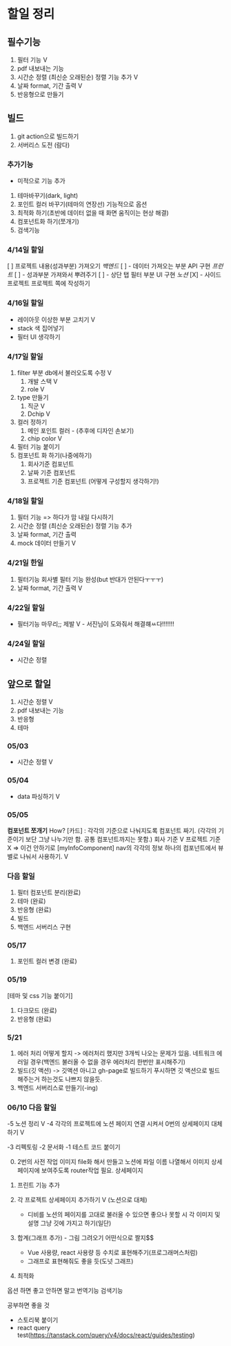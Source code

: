 # 할일 정리

## 필수기능

1. 필터 기능 V
2. pdf 내보내는 기능
3. 시간순 정렬 (최신순 오래된순) 정렬 기능 추가 V
4. 날짜 format, 기간 출력 V
5. 반응형으로 만들기

## 빌드

1. git action으로 빌드하기
2. 서버리스 도전 (람다)

### 추가기능

- 미적으로 기능 추가

1. 테마바꾸기(dark, light)
2. 포인트 컬러 바꾸기(테마의 연장선)
기능적으로 옵션
3. 최적화 하기(초반에 데이터 없을 때 화면 움직이는 현상 해결)
4. 컴포넌트화 하기(쪼개기)
5. 검색기능

### 4/14일 할일

[ ] 프로젝트 내용(성과부분) 가져오기
    *백엔드*
    [ ] - 데이터 가져오는 부분 API 구현
    *프런트*
    [ ] - 성과부분 가져와서 뿌려주기
    [ ] - 상단 탭 필터 부분 UI 구현
*노션*
[X] - 사이드 프로젝트 프로젝트 쪽에 작성하기

### 4/16일 할일

- 레이아웃 이상한 부분 고치기 V
- stack 색 집어넣기
- 필터 UI 생각하기

### 4/17일 할일

1. filter 부분 db에서 불러오도록 수정 V
   1. 개발 스택 V
   2. role V
2. type 만들기
   1. 직군 V
   2. Dchip V
3. 컬러 정하기
   1. 메인 포인트 컬러 - (추후에 디자인 손보기)
   2. chip color V
4. 필터 기능 붙이기
5. 컴포넌트 화 하기(나중에하기)
   1. 회사기준 컴포넌트
   2. 날짜 기준 컴포넌트
   3. 프로젝트 기준 컴포넌트
    (어떻게 구성할지 생각하기!)

### 4/18일 할일

1. 필터 기능 =>  하다가 맘 내일 다시하기
2. 시간순 정렬 (최신순 오래된순) 정렬 기능 추가
3. 날짜 format, 기간 출력
4. mock 데이터 만들기 V

### 4/21일 한일

1. 필터기능 회사별 필터 기능 완성(but 반대가 안된다ㅜㅜㅜ)
2. 날짜 format, 기간 출력 V

### 4/22일 할일

- 필터기능 마무리;; 제발 V - 서진님이 도와줘서 해결햬ㅆ다!!!!!!!

### 4/24일 할일

- 시간순 정렬

## 앞으로 할일

1. 시간순 정렬 V
2. pdf 내보내는 기능
3. 반응형
4. 테마

### 05/03

- 시간순 정렬 V

### 05/04

- data 파싱하기 V

### 05/05

**컴포넌트 쪼개기**
How?
[카드] : 각각의 기준으로 나눠지도록 컴포넌트 짜기.
   (각각의 기준이기 보단 그냥 나누기만 함. 공통 컴포넌트까지는 못함.)
회사 기준 V
프로젝트 기준 X => 이건 안하기로
[myInfoComponent]
nav의 각각의 정보 하나의 컴포넌트에서 뷰별로 나눠서 사용하기. V

### 다음 할일

1. 필터 컴포넌트 분리(완료)
2. 테마 (완료)
3. 반응형 (완료)
4. 빌드
5. 백엔드 서버리스 구현

### 05/17

1. 포인트 컬러 변경 (완료)

### 05/19

[테마 및 css 기능 붙이기]

1. 다크모드 (완료)
2. 반응형 (완료)

### 5/21

1. 에러 처리 어떻게 할지 -> 에러처리 했지만 3개씩 나오는 문제가 있음. 네트워크 에러일 경우(백엔드 불러올 수 없을 경우 에러처리 한번만 표시해주기)
2. 빌드(깃 액션) -> 깃액션 아니고 gh-page로 빌드하기
   푸시하면 깃 액션으로 빌드해주는거 하는것도 나쁘지 않을듯.
3. 백엔드 서버리스로 만들기(-ing)

### 06/10 다음 할일

-5 노션 정리 V
-4 각각의 프로젝트에 노션 페이지 연결 시켜서 0번의 상세페이지 대체하기 V

-3 리펙토링
-2 문서화
-1 테스트 코드 붙이기

0. 2번의 사전 작업 이미지 file화 해서 만들고 노션에 파일 이름 나열해서 이미지 상세페이지에 보여주도록
router작업 필요. 상세페이지

1. 프린트 기능 추가
2. 각 프로젝트 상세페이지 추가하기 V (노션으로 대체)
   - 디비를 노션의 페이지를 고대로 불러올 수 있으면 좋으나 못할 시 각 이미지 및 설명 그냥 깃에 가지고 하기(일단)
3. 합계(그래프 추가) - 그림 그려오기 어떤식으로 짤지$$
   - Vue 사용량, react 사용량 등 수치로 표현해주기(프로그래머스처럼)
   - 그래프로 표현해줘도 좋을 듯(도넛 그래프)
4. 최적화

옵션 하면 좋고 안하면 말고
번역기능
검색기능

공부하면 좋을 것

- 스토리북 붙이기
- react query test(https://tanstack.com/query/v4/docs/react/guides/testing)